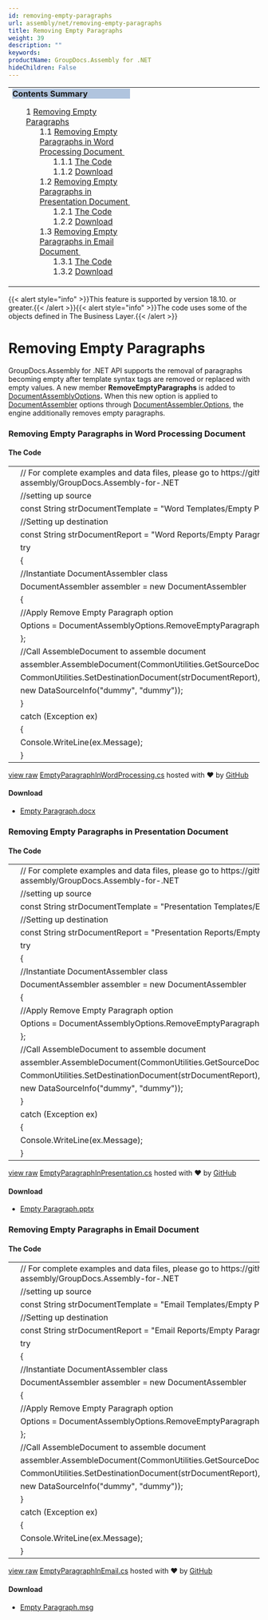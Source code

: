 ```yaml
---
id: removing-empty-paragraphs
url: assembly/net/removing-empty-paragraphs
title: Removing Empty Paragraphs
weight: 39
description: ""
keywords: 
productName: GroupDocs.Assembly for .NET
hideChildren: False
---
```

<table class="sectionMacro" border="0" cellpadding="5" cellspacing="0" width="100%"><tbody><tr><td valign="top" width="50%"><div class="panel" style="border-top-width: 1px; border-right-width: 1px; border-bottom-width: 1px; border-left-width: 1px;"><div class="panelHeader" style="border-bottom-width: 1px; background-color: rgb(176, 196, 222);"><b>Contents Summary</b></div><div class="panelContent"><style type="text/css">div.rbtoc1593026667132 { padding-top: 0px; padding-right: 0px; padding-bottom: 0px; padding-left: 0px; }div.rbtoc1593026667132 ul { list-style-type: none; list-style-image: none; margin-left: 0px; }div.rbtoc1593026667132 li { margin-left: 0px; padding-left: 0px; }</style><div class="toc rbtoc1593026667132"><ul class="toc-indentation"><li><span class="TOCOutline">1</span> <a href="#RemovingEmptyParagraphs-RemovingEmptyParagraphs">Removing Empty Paragraphs</a><ul class="toc-indentation"><li><span class="TOCOutline">1.1</span> <a href="#RemovingEmptyParagraphs-RemovingEmptyParagraphsinWordProcessingDocument">Removing Empty Paragraphs in Word Processing Document&nbsp;</a><ul class="toc-indentation"><li><span class="TOCOutline">1.1.1</span> <a href="#RemovingEmptyParagraphs-TheCode">The Code</a></li><li><span class="TOCOutline">1.1.2</span> <a href="#RemovingEmptyParagraphs-Download">Download</a></li></ul></li><li><span class="TOCOutline">1.2</span> <a href="#RemovingEmptyParagraphs-RemovingEmptyParagraphsinPresentationDocument">Removing Empty Paragraphs in Presentation Document&nbsp;</a><ul class="toc-indentation"><li><span class="TOCOutline">1.2.1</span> <a href="#RemovingEmptyParagraphs-TheCode.1">The Code</a></li><li><span class="TOCOutline">1.2.2</span> <a href="#RemovingEmptyParagraphs-Download.1">Download</a></li></ul></li><li><span class="TOCOutline">1.3</span> <a href="#RemovingEmptyParagraphs-RemovingEmptyParagraphsinEmailDocument">Removing Empty Paragraphs in Email Document&nbsp;</a><ul class="toc-indentation"><li><span class="TOCOutline">1.3.1</span> <a href="#RemovingEmptyParagraphs-TheCode.2">The Code</a></li><li><span class="TOCOutline">1.3.2</span> <a href="#RemovingEmptyParagraphs-Download.2">Download</a></li></ul></li></ul></li></ul></div></div></div></td><td valign="top" width="15%">&nbsp;</td><td valign="top" width="35%">&nbsp;</td></tr></tbody></table>

{{< alert style="info" >}}This feature is supported by version 18.10. or greater.{{< /alert >}}{{< alert style="info" >}}The code uses some of the objects defined in The Business Layer.{{< /alert >}}

# Removing Empty Paragraphs

GroupDocs.Assembly for .NET API supports the removal of paragraphs becoming empty after template syntax tags are removed or replaced with empty values. A new member **RemoveEmptyParagraphs** is added to [DocumentAssemblyOptions](https://apireference.groupdocs.com/net/assembly/groupdocs.assembly/documentassemblyoptions)**.** When this new option is applied to [DocumentAssembler](https://apireference.groupdocs.com/net/assembly/groupdocs.assembly/documentassembler) options through [DocumentAssembler.Options](https://apireference.groupdocs.com/net/assembly/groupdocs.assembly/documentassembler/properties/options), the engine additionally removes empty paragraphs.

### Removing Empty Paragraphs in Word Processing Document 

#### The Code

<table class="highlight tab-size js-file-line-container" data-tab-size="8" data-paste-markdown-skip=""><tbody><tr><td id="file-emptyparagraphinwordprocessing-cs-L1" class="blob-num js-line-number" data-line-number="1"></td><td id="file-emptyparagraphinwordprocessing-cs-LC1" class="blob-code blob-code-inner js-file-line"><span class="pl-c"><span class="pl-c">//</span> For complete examples and data files, please go to https://github.com/groupdocs-assembly/GroupDocs.Assembly-for-.NET</span></td></tr><tr><td id="file-emptyparagraphinwordprocessing-cs-L2" class="blob-num js-line-number" data-line-number="2"></td><td id="file-emptyparagraphinwordprocessing-cs-LC2" class="blob-code blob-code-inner js-file-line"><span class="pl-c"><span class="pl-c">//</span>setting up source</span></td></tr><tr><td id="file-emptyparagraphinwordprocessing-cs-L3" class="blob-num js-line-number" data-line-number="3"></td><td id="file-emptyparagraphinwordprocessing-cs-LC3" class="blob-code blob-code-inner js-file-line"><span class="pl-k">const</span> <span class="pl-en">String</span> <span class="pl-smi">strDocumentTemplate</span> <span class="pl-k">=</span> <span class="pl-s"><span class="pl-pds">"</span>Word Templates/Empty Paragraph.docx<span class="pl-pds">"</span></span>;</td></tr><tr><td id="file-emptyparagraphinwordprocessing-cs-L4" class="blob-num js-line-number" data-line-number="4"></td><td id="file-emptyparagraphinwordprocessing-cs-LC4" class="blob-code blob-code-inner js-file-line"><span class="pl-c"><span class="pl-c">//</span>Setting up destination</span></td></tr><tr><td id="file-emptyparagraphinwordprocessing-cs-L5" class="blob-num js-line-number" data-line-number="5"></td><td id="file-emptyparagraphinwordprocessing-cs-LC5" class="blob-code blob-code-inner js-file-line"><span class="pl-k">const</span> <span class="pl-en">String</span> <span class="pl-smi">strDocumentReport</span> <span class="pl-k">=</span> <span class="pl-s"><span class="pl-pds">"</span>Word Reports/Empty Paragraph.docx<span class="pl-pds">"</span></span>;</td></tr><tr><td id="file-emptyparagraphinwordprocessing-cs-L6" class="blob-num js-line-number" data-line-number="6"></td><td id="file-emptyparagraphinwordprocessing-cs-LC6" class="blob-code blob-code-inner js-file-line"><span class="pl-k">try</span></td></tr><tr><td id="file-emptyparagraphinwordprocessing-cs-L7" class="blob-num js-line-number" data-line-number="7"></td><td id="file-emptyparagraphinwordprocessing-cs-LC7" class="blob-code blob-code-inner js-file-line">{</td></tr><tr><td id="file-emptyparagraphinwordprocessing-cs-L8" class="blob-num js-line-number" data-line-number="8"></td><td id="file-emptyparagraphinwordprocessing-cs-LC8" class="blob-code blob-code-inner js-file-line"><span class="pl-c"><span class="pl-c">//</span>Instantiate DocumentAssembler class</span></td></tr><tr><td id="file-emptyparagraphinwordprocessing-cs-L9" class="blob-num js-line-number" data-line-number="9"></td><td id="file-emptyparagraphinwordprocessing-cs-LC9" class="blob-code blob-code-inner js-file-line"><span class="pl-en">DocumentAssembler</span> <span class="pl-smi">assembler</span> <span class="pl-k">=</span> <span class="pl-k">new</span> <span class="pl-en">DocumentAssembler</span></td></tr><tr><td id="file-emptyparagraphinwordprocessing-cs-L10" class="blob-num js-line-number" data-line-number="10"></td><td id="file-emptyparagraphinwordprocessing-cs-LC10" class="blob-code blob-code-inner js-file-line">{</td></tr><tr><td id="file-emptyparagraphinwordprocessing-cs-L11" class="blob-num js-line-number" data-line-number="11"></td><td id="file-emptyparagraphinwordprocessing-cs-LC11" class="blob-code blob-code-inner js-file-line"><span class="pl-c"><span class="pl-c">//</span>Apply Remove Empty Paragraph option</span></td></tr><tr><td id="file-emptyparagraphinwordprocessing-cs-L12" class="blob-num js-line-number" data-line-number="12"></td><td id="file-emptyparagraphinwordprocessing-cs-LC12" class="blob-code blob-code-inner js-file-line"><span class="pl-smi">Options</span> <span class="pl-k">=</span> <span class="pl-smi">DocumentAssemblyOptions</span>.<span class="pl-smi">RemoveEmptyParagraphs</span></td></tr><tr><td id="file-emptyparagraphinwordprocessing-cs-L13" class="blob-num js-line-number" data-line-number="13"></td><td id="file-emptyparagraphinwordprocessing-cs-LC13" class="blob-code blob-code-inner js-file-line">};</td></tr><tr><td id="file-emptyparagraphinwordprocessing-cs-L14" class="blob-num js-line-number" data-line-number="14"></td><td id="file-emptyparagraphinwordprocessing-cs-LC14" class="blob-code blob-code-inner js-file-line"><span class="pl-c"><span class="pl-c">//</span>Call AssembleDocument to assemble document</span></td></tr><tr><td id="file-emptyparagraphinwordprocessing-cs-L15" class="blob-num js-line-number" data-line-number="15"></td><td id="file-emptyparagraphinwordprocessing-cs-LC15" class="blob-code blob-code-inner js-file-line"><span class="pl-smi">assembler</span>.<span class="pl-en">AssembleDocument</span>(<span class="pl-smi">CommonUtilities</span>.<span class="pl-en">GetSourceDocument</span>(<span class="pl-smi">strDocumentTemplate</span>),</td></tr><tr><td id="file-emptyparagraphinwordprocessing-cs-L16" class="blob-num js-line-number" data-line-number="16"></td><td id="file-emptyparagraphinwordprocessing-cs-LC16" class="blob-code blob-code-inner js-file-line"><span class="pl-smi">CommonUtilities</span>.<span class="pl-en">SetDestinationDocument</span>(<span class="pl-smi">strDocumentReport</span>),</td></tr><tr><td id="file-emptyparagraphinwordprocessing-cs-L17" class="blob-num js-line-number" data-line-number="17"></td><td id="file-emptyparagraphinwordprocessing-cs-LC17" class="blob-code blob-code-inner js-file-line"><span class="pl-k">new</span> <span class="pl-en">DataSourceInfo</span>(<span class="pl-s"><span class="pl-pds">"</span>dummy<span class="pl-pds">"</span></span>, <span class="pl-s"><span class="pl-pds">"</span>dummy<span class="pl-pds">"</span></span>));</td></tr><tr><td id="file-emptyparagraphinwordprocessing-cs-L18" class="blob-num js-line-number" data-line-number="18"></td><td id="file-emptyparagraphinwordprocessing-cs-LC18" class="blob-code blob-code-inner js-file-line">}</td></tr><tr><td id="file-emptyparagraphinwordprocessing-cs-L19" class="blob-num js-line-number" data-line-number="19"></td><td id="file-emptyparagraphinwordprocessing-cs-LC19" class="blob-code blob-code-inner js-file-line"><span class="pl-k">catch</span> (<span class="pl-en">Exception</span> <span class="pl-smi">ex</span>)</td></tr><tr><td id="file-emptyparagraphinwordprocessing-cs-L20" class="blob-num js-line-number" data-line-number="20"></td><td id="file-emptyparagraphinwordprocessing-cs-LC20" class="blob-code blob-code-inner js-file-line">{</td></tr><tr><td id="file-emptyparagraphinwordprocessing-cs-L21" class="blob-num js-line-number" data-line-number="21"></td><td id="file-emptyparagraphinwordprocessing-cs-LC21" class="blob-code blob-code-inner js-file-line"><span class="pl-smi">Console</span>.<span class="pl-en">WriteLine</span>(<span class="pl-smi">ex</span>.<span class="pl-smi">Message</span>);</td></tr><tr><td id="file-emptyparagraphinwordprocessing-cs-L22" class="blob-num js-line-number" data-line-number="22"></td><td id="file-emptyparagraphinwordprocessing-cs-LC22" class="blob-code blob-code-inner js-file-line">}</td></tr></tbody></table>

[view raw](https://gist.github.com/GroupDocsGists/1baca62f7f2fb6b15feacc8686d431fa/raw/96fc721b8a73411cd845aed3f1ace1c251e7b196/EmptyParagraphInWordProcessing.cs) [EmptyParagraphInWordProcessing.cs](https://gist.github.com/GroupDocsGists/1baca62f7f2fb6b15feacc8686d431fa#file-emptyparagraphinwordprocessing-cs) hosted with ❤ by [GitHub](https://github.com)

#### Download

*   [Empty Paragraph.docx](https://github.com/groupdocs-assembly/GroupDocs.Assembly-for-.NET/blob/master/Examples/Data/Source/Word%20Templates/Empty%20Paragraph.docx)

### Removing Empty Paragraphs in Presentation Document 

#### The Code

<table class="highlight tab-size js-file-line-container" data-tab-size="8" data-paste-markdown-skip=""><tbody><tr><td id="file-emptyparagraphinpresentation-cs-L1" class="blob-num js-line-number" data-line-number="1"></td><td id="file-emptyparagraphinpresentation-cs-LC1" class="blob-code blob-code-inner js-file-line"><span class="pl-c"><span class="pl-c">//</span> For complete examples and data files, please go to https://github.com/groupdocs-assembly/GroupDocs.Assembly-for-.NET</span></td></tr><tr><td id="file-emptyparagraphinpresentation-cs-L2" class="blob-num js-line-number" data-line-number="2"></td><td id="file-emptyparagraphinpresentation-cs-LC2" class="blob-code blob-code-inner js-file-line"><span class="pl-c"><span class="pl-c">//</span>setting up source</span></td></tr><tr><td id="file-emptyparagraphinpresentation-cs-L3" class="blob-num js-line-number" data-line-number="3"></td><td id="file-emptyparagraphinpresentation-cs-LC3" class="blob-code blob-code-inner js-file-line"><span class="pl-k">const</span> <span class="pl-en">String</span> <span class="pl-smi">strDocumentTemplate</span> <span class="pl-k">=</span> <span class="pl-s"><span class="pl-pds">"</span>Presentation Templates/Empty Paragraph.pptx<span class="pl-pds">"</span></span>;</td></tr><tr><td id="file-emptyparagraphinpresentation-cs-L4" class="blob-num js-line-number" data-line-number="4"></td><td id="file-emptyparagraphinpresentation-cs-LC4" class="blob-code blob-code-inner js-file-line"><span class="pl-c"><span class="pl-c">//</span>Setting up destination</span></td></tr><tr><td id="file-emptyparagraphinpresentation-cs-L5" class="blob-num js-line-number" data-line-number="5"></td><td id="file-emptyparagraphinpresentation-cs-LC5" class="blob-code blob-code-inner js-file-line"><span class="pl-k">const</span> <span class="pl-en">String</span> <span class="pl-smi">strDocumentReport</span> <span class="pl-k">=</span> <span class="pl-s"><span class="pl-pds">"</span>Presentation Reports/Empty Paragraph.pptx<span class="pl-pds">"</span></span>;</td></tr><tr><td id="file-emptyparagraphinpresentation-cs-L6" class="blob-num js-line-number" data-line-number="6"></td><td id="file-emptyparagraphinpresentation-cs-LC6" class="blob-code blob-code-inner js-file-line"><span class="pl-k">try</span></td></tr><tr><td id="file-emptyparagraphinpresentation-cs-L7" class="blob-num js-line-number" data-line-number="7"></td><td id="file-emptyparagraphinpresentation-cs-LC7" class="blob-code blob-code-inner js-file-line">{</td></tr><tr><td id="file-emptyparagraphinpresentation-cs-L8" class="blob-num js-line-number" data-line-number="8"></td><td id="file-emptyparagraphinpresentation-cs-LC8" class="blob-code blob-code-inner js-file-line"><span class="pl-c"><span class="pl-c">//</span>Instantiate DocumentAssembler class</span></td></tr><tr><td id="file-emptyparagraphinpresentation-cs-L9" class="blob-num js-line-number" data-line-number="9"></td><td id="file-emptyparagraphinpresentation-cs-LC9" class="blob-code blob-code-inner js-file-line"><span class="pl-en">DocumentAssembler</span> <span class="pl-smi">assembler</span> <span class="pl-k">=</span> <span class="pl-k">new</span> <span class="pl-en">DocumentAssembler</span></td></tr><tr><td id="file-emptyparagraphinpresentation-cs-L10" class="blob-num js-line-number" data-line-number="10"></td><td id="file-emptyparagraphinpresentation-cs-LC10" class="blob-code blob-code-inner js-file-line">{</td></tr><tr><td id="file-emptyparagraphinpresentation-cs-L11" class="blob-num js-line-number" data-line-number="11"></td><td id="file-emptyparagraphinpresentation-cs-LC11" class="blob-code blob-code-inner js-file-line"><span class="pl-c"><span class="pl-c">//</span>Apply Remove Empty Paragraph option</span></td></tr><tr><td id="file-emptyparagraphinpresentation-cs-L12" class="blob-num js-line-number" data-line-number="12"></td><td id="file-emptyparagraphinpresentation-cs-LC12" class="blob-code blob-code-inner js-file-line"><span class="pl-smi">Options</span> <span class="pl-k">=</span> <span class="pl-smi">DocumentAssemblyOptions</span>.<span class="pl-smi">RemoveEmptyParagraphs</span></td></tr><tr><td id="file-emptyparagraphinpresentation-cs-L13" class="blob-num js-line-number" data-line-number="13"></td><td id="file-emptyparagraphinpresentation-cs-LC13" class="blob-code blob-code-inner js-file-line">};</td></tr><tr><td id="file-emptyparagraphinpresentation-cs-L14" class="blob-num js-line-number" data-line-number="14"></td><td id="file-emptyparagraphinpresentation-cs-LC14" class="blob-code blob-code-inner js-file-line"><span class="pl-c"><span class="pl-c">//</span>Call AssembleDocument to assemble document</span></td></tr><tr><td id="file-emptyparagraphinpresentation-cs-L15" class="blob-num js-line-number" data-line-number="15"></td><td id="file-emptyparagraphinpresentation-cs-LC15" class="blob-code blob-code-inner js-file-line"><span class="pl-smi">assembler</span>.<span class="pl-en">AssembleDocument</span>(<span class="pl-smi">CommonUtilities</span>.<span class="pl-en">GetSourceDocument</span>(<span class="pl-smi">strDocumentTemplate</span>),</td></tr><tr><td id="file-emptyparagraphinpresentation-cs-L16" class="blob-num js-line-number" data-line-number="16"></td><td id="file-emptyparagraphinpresentation-cs-LC16" class="blob-code blob-code-inner js-file-line"><span class="pl-smi">CommonUtilities</span>.<span class="pl-en">SetDestinationDocument</span>(<span class="pl-smi">strDocumentReport</span>),</td></tr><tr><td id="file-emptyparagraphinpresentation-cs-L17" class="blob-num js-line-number" data-line-number="17"></td><td id="file-emptyparagraphinpresentation-cs-LC17" class="blob-code blob-code-inner js-file-line"><span class="pl-k">new</span> <span class="pl-en">DataSourceInfo</span>(<span class="pl-s"><span class="pl-pds">"</span>dummy<span class="pl-pds">"</span></span>, <span class="pl-s"><span class="pl-pds">"</span>dummy<span class="pl-pds">"</span></span>));</td></tr><tr><td id="file-emptyparagraphinpresentation-cs-L18" class="blob-num js-line-number" data-line-number="18"></td><td id="file-emptyparagraphinpresentation-cs-LC18" class="blob-code blob-code-inner js-file-line">}</td></tr><tr><td id="file-emptyparagraphinpresentation-cs-L19" class="blob-num js-line-number" data-line-number="19"></td><td id="file-emptyparagraphinpresentation-cs-LC19" class="blob-code blob-code-inner js-file-line"><span class="pl-k">catch</span> (<span class="pl-en">Exception</span> <span class="pl-smi">ex</span>)</td></tr><tr><td id="file-emptyparagraphinpresentation-cs-L20" class="blob-num js-line-number" data-line-number="20"></td><td id="file-emptyparagraphinpresentation-cs-LC20" class="blob-code blob-code-inner js-file-line">{</td></tr><tr><td id="file-emptyparagraphinpresentation-cs-L21" class="blob-num js-line-number" data-line-number="21"></td><td id="file-emptyparagraphinpresentation-cs-LC21" class="blob-code blob-code-inner js-file-line"><span class="pl-smi">Console</span>.<span class="pl-en">WriteLine</span>(<span class="pl-smi">ex</span>.<span class="pl-smi">Message</span>);</td></tr><tr><td id="file-emptyparagraphinpresentation-cs-L22" class="blob-num js-line-number" data-line-number="22"></td><td id="file-emptyparagraphinpresentation-cs-LC22" class="blob-code blob-code-inner js-file-line">}</td></tr></tbody></table>

[view raw](https://gist.github.com/GroupDocsGists/7c9fc9e774e865e047e668ee915fea7e/raw/7fa6b08b4e9593be308c917f3054cb19e9175782/EmptyParagraphInPresentation.cs) [EmptyParagraphInPresentation.cs](https://gist.github.com/GroupDocsGists/7c9fc9e774e865e047e668ee915fea7e#file-emptyparagraphinpresentation-cs) hosted with ❤ by [GitHub](https://github.com)

#### Download

*   [Empty Paragraph.pptx](https://github.com/groupdocs-assembly/GroupDocs.Assembly-for-.NET/blob/master/Examples/Data/Source/Presentation%20Templates/Empty%20Paragraph.pptx)

### Removing Empty Paragraphs in Email Document 

#### The Code

<table class="highlight tab-size js-file-line-container" data-tab-size="8" data-paste-markdown-skip=""><tbody><tr><td id="file-emptyparagraphinemail-cs-L1" class="blob-num js-line-number" data-line-number="1"></td><td id="file-emptyparagraphinemail-cs-LC1" class="blob-code blob-code-inner js-file-line"><span class="pl-c"><span class="pl-c">//</span> For complete examples and data files, please go to https://github.com/groupdocs-assembly/GroupDocs.Assembly-for-.NET</span></td></tr><tr><td id="file-emptyparagraphinemail-cs-L2" class="blob-num js-line-number" data-line-number="2"></td><td id="file-emptyparagraphinemail-cs-LC2" class="blob-code blob-code-inner js-file-line"><span class="pl-c"><span class="pl-c">//</span>setting up source</span></td></tr><tr><td id="file-emptyparagraphinemail-cs-L3" class="blob-num js-line-number" data-line-number="3"></td><td id="file-emptyparagraphinemail-cs-LC3" class="blob-code blob-code-inner js-file-line"><span class="pl-k">const</span> <span class="pl-en">String</span> <span class="pl-smi">strDocumentTemplate</span> <span class="pl-k">=</span> <span class="pl-s"><span class="pl-pds">"</span>Email Templates/Empty Paragraph.msg<span class="pl-pds">"</span></span>;</td></tr><tr><td id="file-emptyparagraphinemail-cs-L4" class="blob-num js-line-number" data-line-number="4"></td><td id="file-emptyparagraphinemail-cs-LC4" class="blob-code blob-code-inner js-file-line"><span class="pl-c"><span class="pl-c">//</span>Setting up destination</span></td></tr><tr><td id="file-emptyparagraphinemail-cs-L5" class="blob-num js-line-number" data-line-number="5"></td><td id="file-emptyparagraphinemail-cs-LC5" class="blob-code blob-code-inner js-file-line"><span class="pl-k">const</span> <span class="pl-en">String</span> <span class="pl-smi">strDocumentReport</span> <span class="pl-k">=</span> <span class="pl-s"><span class="pl-pds">"</span>Email Reports/Empty Paragraph.msg<span class="pl-pds">"</span></span>;</td></tr><tr><td id="file-emptyparagraphinemail-cs-L6" class="blob-num js-line-number" data-line-number="6"></td><td id="file-emptyparagraphinemail-cs-LC6" class="blob-code blob-code-inner js-file-line"><span class="pl-k">try</span></td></tr><tr><td id="file-emptyparagraphinemail-cs-L7" class="blob-num js-line-number" data-line-number="7"></td><td id="file-emptyparagraphinemail-cs-LC7" class="blob-code blob-code-inner js-file-line">{</td></tr><tr><td id="file-emptyparagraphinemail-cs-L8" class="blob-num js-line-number" data-line-number="8"></td><td id="file-emptyparagraphinemail-cs-LC8" class="blob-code blob-code-inner js-file-line"><span class="pl-c"><span class="pl-c">//</span>Instantiate DocumentAssembler class</span></td></tr><tr><td id="file-emptyparagraphinemail-cs-L9" class="blob-num js-line-number" data-line-number="9"></td><td id="file-emptyparagraphinemail-cs-LC9" class="blob-code blob-code-inner js-file-line"><span class="pl-en">DocumentAssembler</span> <span class="pl-smi">assembler</span> <span class="pl-k">=</span> <span class="pl-k">new</span> <span class="pl-en">DocumentAssembler</span></td></tr><tr><td id="file-emptyparagraphinemail-cs-L10" class="blob-num js-line-number" data-line-number="10"></td><td id="file-emptyparagraphinemail-cs-LC10" class="blob-code blob-code-inner js-file-line">{</td></tr><tr><td id="file-emptyparagraphinemail-cs-L11" class="blob-num js-line-number" data-line-number="11"></td><td id="file-emptyparagraphinemail-cs-LC11" class="blob-code blob-code-inner js-file-line"><span class="pl-c"><span class="pl-c">//</span>Apply Remove Empty Paragraph option</span></td></tr><tr><td id="file-emptyparagraphinemail-cs-L12" class="blob-num js-line-number" data-line-number="12"></td><td id="file-emptyparagraphinemail-cs-LC12" class="blob-code blob-code-inner js-file-line"><span class="pl-smi">Options</span> <span class="pl-k">=</span> <span class="pl-smi">DocumentAssemblyOptions</span>.<span class="pl-smi">RemoveEmptyParagraphs</span></td></tr><tr><td id="file-emptyparagraphinemail-cs-L13" class="blob-num js-line-number" data-line-number="13"></td><td id="file-emptyparagraphinemail-cs-LC13" class="blob-code blob-code-inner js-file-line">};</td></tr><tr><td id="file-emptyparagraphinemail-cs-L14" class="blob-num js-line-number" data-line-number="14"></td><td id="file-emptyparagraphinemail-cs-LC14" class="blob-code blob-code-inner js-file-line"><span class="pl-c"><span class="pl-c">//</span>Call AssembleDocument to assemble document</span></td></tr><tr><td id="file-emptyparagraphinemail-cs-L15" class="blob-num js-line-number" data-line-number="15"></td><td id="file-emptyparagraphinemail-cs-LC15" class="blob-code blob-code-inner js-file-line"><span class="pl-smi">assembler</span>.<span class="pl-en">AssembleDocument</span>(<span class="pl-smi">CommonUtilities</span>.<span class="pl-en">GetSourceDocument</span>(<span class="pl-smi">strDocumentTemplate</span>),</td></tr><tr><td id="file-emptyparagraphinemail-cs-L16" class="blob-num js-line-number" data-line-number="16"></td><td id="file-emptyparagraphinemail-cs-LC16" class="blob-code blob-code-inner js-file-line"><span class="pl-smi">CommonUtilities</span>.<span class="pl-en">SetDestinationDocument</span>(<span class="pl-smi">strDocumentReport</span>),</td></tr><tr><td id="file-emptyparagraphinemail-cs-L17" class="blob-num js-line-number" data-line-number="17"></td><td id="file-emptyparagraphinemail-cs-LC17" class="blob-code blob-code-inner js-file-line"><span class="pl-k">new</span> <span class="pl-en">DataSourceInfo</span>(<span class="pl-s"><span class="pl-pds">"</span>dummy<span class="pl-pds">"</span></span>, <span class="pl-s"><span class="pl-pds">"</span>dummy<span class="pl-pds">"</span></span>));</td></tr><tr><td id="file-emptyparagraphinemail-cs-L18" class="blob-num js-line-number" data-line-number="18"></td><td id="file-emptyparagraphinemail-cs-LC18" class="blob-code blob-code-inner js-file-line">}</td></tr><tr><td id="file-emptyparagraphinemail-cs-L19" class="blob-num js-line-number" data-line-number="19"></td><td id="file-emptyparagraphinemail-cs-LC19" class="blob-code blob-code-inner js-file-line"><span class="pl-k">catch</span> (<span class="pl-en">Exception</span> <span class="pl-smi">ex</span>)</td></tr><tr><td id="file-emptyparagraphinemail-cs-L20" class="blob-num js-line-number" data-line-number="20"></td><td id="file-emptyparagraphinemail-cs-LC20" class="blob-code blob-code-inner js-file-line">{</td></tr><tr><td id="file-emptyparagraphinemail-cs-L21" class="blob-num js-line-number" data-line-number="21"></td><td id="file-emptyparagraphinemail-cs-LC21" class="blob-code blob-code-inner js-file-line"><span class="pl-smi">Console</span>.<span class="pl-en">WriteLine</span>(<span class="pl-smi">ex</span>.<span class="pl-smi">Message</span>);</td></tr><tr><td id="file-emptyparagraphinemail-cs-L22" class="blob-num js-line-number" data-line-number="22"></td><td id="file-emptyparagraphinemail-cs-LC22" class="blob-code blob-code-inner js-file-line">}</td></tr></tbody></table>

[view raw](https://gist.github.com/GroupDocsGists/5ba8a40ae2ca44cc4bd4576d5a2648e9/raw/2b0c3a29e07770fc26b728f973f47b31d053260e/EmptyParagraphInEmail.cs) [EmptyParagraphInEmail.cs](https://gist.github.com/GroupDocsGists/5ba8a40ae2ca44cc4bd4576d5a2648e9#file-emptyparagraphinemail-cs) hosted with ❤ by [GitHub](https://github.com)

#### Download

*   [Empty Paragraph.msg](https://github.com/groupdocs-assembly/GroupDocs.Assembly-for-.NET/blob/master/Examples/Data/Source/Email%20Templates/Empty%20Paragraph.msg)
